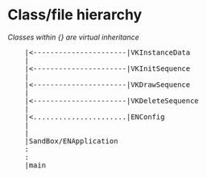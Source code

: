 # Class/file hierarchy
<i>Classes within {} are virtual inheritance</i>

<pre>
    |<----------------------|VKInstanceData
    |
    |<----------------------|VKInitSequence
    |
    |<----------------------|VKDrawSequence
    |
    |<----------------------|VKDeleteSequence
    |
    |<......................|ENConfig
    |
    |
    |SandBox/ENApplication
    :
    :
    |main
</pre>